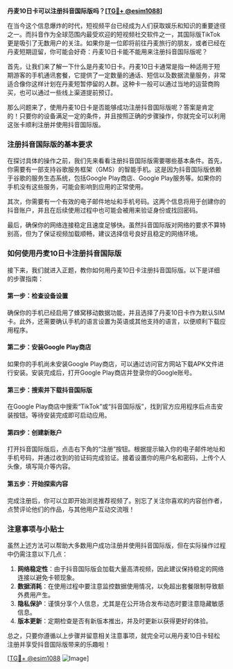 **丹麦10日卡可以注册抖音国际版吗？[[TG💪+ @esim1088](https://t.me/s/esim1088)]**

在当今这个信息爆炸的时代，短视频平台已经成为人们获取娱乐和知识的重要途径之一。而抖音作为全球范围内最受欢迎的短视频社交软件之一，其国际版TikTok更是吸引了无数用户的关注。如果你是一位即将前往丹麦旅行的朋友，或者已经在丹麦短期逗留，你可能会好奇：丹麦10日卡能不能用来注册抖音国际版呢？

首先，让我们来了解一下什么是丹麦10日卡。丹麦10日卡通常是指一种适用于短期游客的手机通讯套餐，它提供了一定数量的通话、短信以及数据流量服务，非常适合像你这样计划在丹麦短暂停留的人群。这种卡一般可以通过当地的运营商购买，也可以通过一些线上渠道提前预订。

那么问题来了，使用丹麦10日卡是否能够成功注册抖音国际版呢？答案是肯定的！只要你的设备满足一定的条件，并且按照正确的步骤操作，你就完全可以利用这张卡顺利注册并使用抖音国际版。

### 注册抖音国际版的基本要求

在探讨具体的操作之前，我们先来看看注册抖音国际版需要哪些基本条件。首先，你需要有一部支持谷歌服务框架（GMS）的智能手机。这是因为抖音国际版依赖于谷歌的服务生态系统，包括Google Play商店、Google Play服务等。如果你的手机没有这些服务，可能会影响到应用的正常使用。

其次，你需要有一个有效的电子邮件地址和手机号码。这两个信息将用于创建你的抖音账户，并且在后续使用过程中也可能会被用来验证身份或找回密码。

最后，确保你的网络连接稳定且速度足够快。虽然抖音国际版对网络的要求不算特别高，但为了保证视频加载顺畅，建议选择信号良好且稳定的网络环境。

### 如何使用丹麦10日卡注册抖音国际版

接下来，我们就进入正题，教你如何用丹麦10日卡注册抖音国际版。以下是详细的步骤指南：

#### 第一步：检查设备设置
确保你的手机已经启用了蜂窝移动数据功能，并且选择了丹麦10日卡作为默认SIM卡。此外，还需要确认手机的语言设置为英语或其他支持的语言，以便顺利下载应用程序。

#### 第二步：安装Google Play商店
如果你的手机尚未安装Google Play商店，可以通过访问官方网站下载APK文件进行安装。安装完成后，打开Google Play商店并登录你的Google账号。

#### 第三步：搜索并下载抖音国际版
在Google Play商店中搜索“TikTok”或“抖音国际版”，找到官方应用程序后点击安装按钮。等待安装完成即可启动应用。

#### 第四步：创建新账户
打开抖音国际版后，点击右下角的“注册”按钮。根据提示输入你的电子邮件地址和手机号码，并通过收到的验证码完成验证。接着设置你的用户名和密码，上传个人头像，填写简介等内容。

#### 第五步：开始探索内容
完成注册后，你可以立即开始浏览推荐视频了。别忘了关注你喜欢的内容创作者，点赞评论他们的作品，与其他用户互动交流哦！

### 注意事项与小贴士

虽然上述方法可以帮助大多数用户成功注册并使用抖音国际版，但在实际操作过程中仍需注意以下几点：

1. **网络稳定性**：由于抖音国际版会加载大量高清视频，因此建议保持稳定的网络连接以避免卡顿现象。
2. **数据消耗**：在使用过程中要注意监控数据使用情况，以免超出套餐限制导致额外费用产生。
3. **隐私保护**：谨慎分享个人信息，尤其是在公开场合发布动态时要注意隐藏敏感信息。
4. **版本更新**：定期检查是否有新版本推出，并及时更新以获得更好的体验。

总之，只要你遵循以上步骤并留意相关注意事项，就完全可以用丹麦10日卡轻松注册并享受抖音国际版带来的乐趣啦！

[[TG💪+ @esim1088](https://t.me/s/esim1088) ![Image](https://i.postimg.cc/4NQfJmqS/Snipaste-2025-05-13-00-14-12.png)]